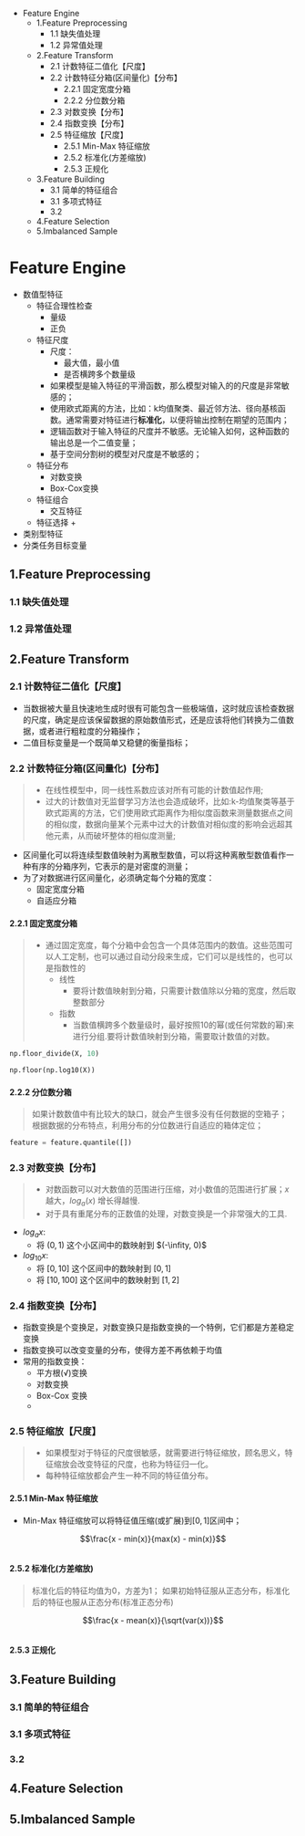 

<!-- MarkdownTOC -->

- Feature Engine
	- 1.Feature Preprocessing
		- 1.1 缺失值处理
		- 1.2 异常值处理
	- 2.Feature Transform
		- 2.1 计数特征二值化【尺度】
		- 2.2 计数特征分箱\(区间量化\)【分布】
			- 2.2.1 固定宽度分箱
			- 2.2.2 分位数分箱
		- 2.3 对数变换【分布】
		- 2.4 指数变换【分布】
		- 2.5 特征缩放【尺度】
			- 2.5.1 Min-Max 特征缩放
			- 2.5.2 标准化\(方差缩放\)
			- 2.5.3 正规化
	- 3.Feature Building
		- 3.1 简单的特征组合
		- 3.1 多项式特征
		- 3.2
	- 4.Feature Selection
	- 5.Imbalanced Sample

<!-- /MarkdownTOC -->


# Feature Engine

* 数值型特征
	- 特征合理性检查
		+ 量级
		+ 正负
	- 特征尺度
		+ 尺度：
			* 最大值，最小值
			* 是否横跨多个数量级
		+ 如果模型是输入特征的平滑函数，那么模型对输入的的尺度是非常敏感的；
		+ 使用欧式距离的方法，比如：k均值聚类、最近邻方法、径向基核函数。通常需要对特征进行**标准化**，以便将输出控制在期望的范围内；
		+ 逻辑函数对于输入特征的尺度并不敏感。无论输入如何，这种函数的输出总是一个二值变量；
		+ 基于空间分割树的模型对尺度是不敏感的；
	- 特征分布
		+ 对数变换
		+ Box-Cox变换
	- 特征组合
		+ 交互特征
	- 特征选择
		+ 
* 类别型特征
* 分类任务目标变量

## 1.Feature Preprocessing


### 1.1 缺失值处理


### 1.2 异常值处理


## 2.Feature Transform



### 2.1 计数特征二值化【尺度】

* 当数据被大量且快速地生成时很有可能包含一些极端值，这时就应该检查数据的尺度，确定是应该保留数据的原始数值形式，还是应该将他们转换为二值数据，或者进行粗粒度的分箱操作；
* 二值目标变量是一个既简单又稳健的衡量指标；


### 2.2 计数特征分箱(区间量化)【分布】

> * 在线性模型中，同一线性系数应该对所有可能的计数值起作用;
> * 过大的计数值对无监督学习方法也会造成破坏，比如:k-均值聚类等基于欧式距离的方法，它们使用欧式距离作为相似度函数来测量数据点之间的相似度，数据向量某个元素中过大的计数值对相似度的影响会远超其他元素，从而破坏整体的相似度测量;


* 区间量化可以将连续型数值映射为离散型数值，可以将这种离散型数值看作一种有序的分箱序列，它表示的是对密度的测量；
* 为了对数据进行区间量化，必须确定每个分箱的宽度：
	- 固定宽度分箱
	- 自适应分箱

#### 2.2.1 固定宽度分箱

> * 通过固定宽度，每个分箱中会包含一个具体范围内的数值。这些范围可以人工定制，也可以通过自动分段来生成，它们可以是线性的，也可以是指数性的
> 	- 线性
> 		+ 要将计数值映射到分箱，只需要计数值除以分箱的宽度，然后取整数部分
> 	- 指数
> 		+ 当数值横跨多个数量级时，最好按照10的幂(或任何常数的幂)来进行分组.要将计数值映射到分箱，需要取计数值的对数。

```python
np.floor_divide(X, 10)
```

```python
np.floor(np.log10(X))
```


#### 2.2.2 分位数分箱

> 如果计数数值中有比较大的缺口，就会产生很多没有任何数据的空箱子；
> 根据数据的分布特点，利用分布的分位数进行自适应的箱体定位；


```python
feature = feature.quantile([])
```


### 2.3 对数变换【分布】

> * 对数函数可以对大数值的范围进行压缩，对小数值的范围进行扩展；$x$ 越大，$log_{a}(x)$ 增长得越慢.
> * 对于具有重尾分布的正数值的处理，对数变换是一个非常强大的工具.

* $log_{a}x$:
	- 将 $(0, 1)$ 这个小区间中的数映射到 $(-\infity, 0)$
* $log_{10}x$:
	- 将 $[0, 10]$ 这个区间中的数映射到 $[0, 1]$
	- 将 $[10, 100]$ 这个区间中的数映射到 $[1, 2]$


### 2.4 指数变换【分布】

* 指数变换是个变换足，对数变换只是指数变换的一个特例，它们都是方差稳定变换
* 指数变换可以改变变量的分布，使得方差不再依赖于均值
* 常用的指数变换：
	- 平方根($\sqrt$)变换
	- 对数变换
	- Box-Cox 变换
	- 


### 2.5 特征缩放【尺度】

> * 如果模型对于特征的尺度很敏感，就需要进行特征缩放，顾名思义，特征缩放会改变特征的尺度，也称为特征归一化。
> * 每种特征缩放都会产生一种不同的特征值分布。

#### 2.5.1 Min-Max 特征缩放

* Min-Max 特征缩放可以将特征值压缩(或扩展)到$[0, 1]$区间中；

$$\frac{x - min(x)}{max(x) - min(x)}$$

```python

```


#### 2.5.2 标准化(方差缩放)

> 标准化后的特征均值为0，方差为1；
> 如果初始特征服从正态分布，标准化后的特征也服从正态分布(标准正态分布)

$$\frac{x - mean(x)}{\sqrt(var(x))}$$

```python

```


#### 2.5.3 正规化


## 3.Feature Building


### 3.1 简单的特征组合

### 3.1 多项式特征

### 3.2 



## 4.Feature Selection


## 5.Imbalanced Sample
